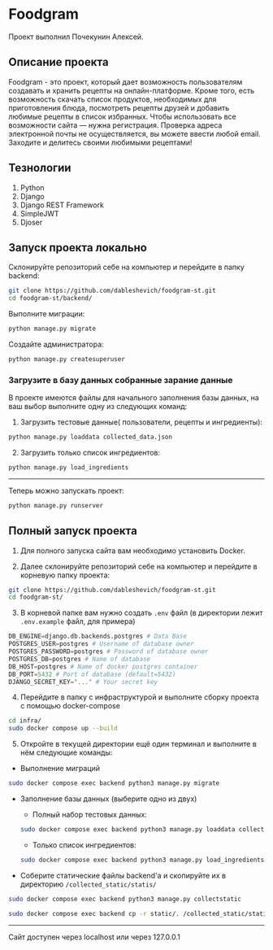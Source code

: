 # Foodgram
Проект выполнил Почекунин Алексей.
## Описание проекта
Foodgram - это проект, который дает возможность пользователям создавать и хранить рецепты на онлайн-платформе. Кроме того, есть возможность скачать список продуктов, необходимых для приготовления блюда, посмотреть рецепты друзей и добавить любимые рецепты в список избранных.
Чтобы использовать все возможности сайта — нужна регистрация. Проверка адреса электронной почты не осуществляется, вы можете ввести любой email. Заходите и делитесь своими любимыми рецептами!
## Тезнологии
1) Python
2) Django
3) Django REST Framework
4) SimpleJWT
5) Djoser
## Запуск проекта локально

Склонируйте репозиторий себе на компьютер и перейдите в папку backend:
``` bash
git clone https://github.com/dableshevich/foodgram-st.git
cd foodgram-st/backend/
```

Выполните миграции:
``` BASH
python manage.py migrate
```
Создайте администратора:
``` BASH
python manage.py createsuperuser
```

### Загрузите в базу данных собранные зарание данные
В проекте имеются файлы для начального заполнения базы данных, на ваш выбор выполните одну из следующих команд:
1) Загрузить тестовые данные( пользователи, рецепты и ингредиенты):
``` BASH
python manage.py loaddata collected_data.json
```
2) Загрузить только список ингредиентов:
``` BASH
python manage.py load_ingredients
```
---
Теперь можно запускать проект:
``` BASH
python manage.py runserver
```
## Полный запуск проекта
1) Для полного запуска сайта вам необходимо установить Docker.
   
2) Далее склонируйте репозиторий себе на компьютер и перейдите в корневую папку проекта:
``` bash
git clone https://github.com/dableshevich/foodgram-st.git
cd foodgram-st/
```

3) В корневой папке вам нужно создать `.env` файл (в директории лежит `.env.example` файл, для примера)
``` python
DB_ENGINE=django.db.backends.postgres # Data Base
POSTGRES_USER=postgres # Username of database owner
POSTGRES_PASSWORD=postgres # Password of database owner
POSTGRES_DB=postgres # Name of database
DB_HOST=postgres # Name of docker postgres container
DB_PORT=5432 # Port of database (default=5432)
DJANGO_SECRET_KEY="..." # Your secret key
```

4) Перейдите в папку с инфраструктурой и выполните сборку проекта с помощью docker-compose
``` bash
cd infra/
sudo docker compose up --build
```

5) Откройте в текущей директории ещё один терминал и выполните в нём следующие команды:
- Выполнение миграций
``` bash
sudo docker compose exec backend python3 manage.py migrate
```
- Заполнение базы данных (выберите одно из двух)
    - Полный набор тестовых данных:
    ``` BASH
    sudo docker compose exec backend python3 manage.py loaddata collected_data.json              
    ```
    - Только список ингредиентов:
    ``` BASH
    sudo docker compose exec backend python3 manage.py load_ingredients
    ```

- Соберите статические файлы backend'а и скопируйте их в директорию `/collected_static/statis/`
``` BASH
sudo docker compose exec backend python3 manage.py collectstatic
```
``` BASH
sudo docker compose exec backend cp -r static/. /collected_static/static/
```
---
Сайт доступен через localhost или через 127.0.0.1
